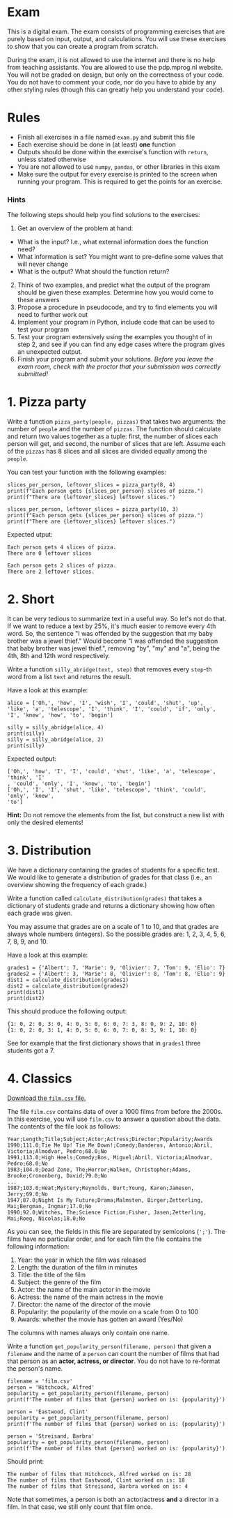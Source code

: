 # Exam

This is a digital exam. The exam consists of programming exercises that are purely based on input, output, and calculations. You will use these exercises to show that you can create a program from scratch.

During the exam, it is not allowed to use the internet and there is no help from teaching assistants. You are allowed to use the pdp.mprog.nl website. You will not be graded on design, but only on the correctness of your code. You do not have to comment your code, nor do you have to abide by any other styling rules (though this can greatly help you understand your code).

# Rules

- Finish all exercises in a file named `exam.py` and submit this file
- Each exercise should be done in (at least) **one** function
- Outputs should be done within the exercise's function with `return`, unless stated otherwise
- You are not allowed to use `numpy`, `pandas`, or other libraries in this exam
- Make sure the output for every exercise is printed to the screen when running your program. This is required to get the points for an exercise.

### Hints

The following steps should help you find solutions to the exercises:

1. Get an overview of the problem at hand:
  - What is the input? I.e., what external information does the function need?
  - What information is set? You might want to pre-define some values that will never change
  - What is the output? What should the function return?
2. Think of two examples, and predict what the output of the program should be given these examples. Determine how you would come to these answers
3. Propose a procedure in pseudocode, and try to find elements you will need to further work out
4. Implement your program in Python, include code that can be used to test your program
5. Test your program extensively using the examples you thought of in step 2, and see if you can find any edge cases where the program gives an unexpected output.
6. Finish your program and submit your solutions. *Before you leave the exam room, check with the proctor that your submission was correctly submitted!*

# 1. Pizza party

Write a function `pizza_party(people, pizzas)` that takes two arguments: the number of `people` and the number of `pizzas`. The function should calculate and return two values together as a tuple: first, the number of slices each person will get, and second, the number of slices that are left. Assume each of the `pizzas` has 8 slices and all slices are divided equally among the `people`.

You can test your function with the following examples:

    slices_per_person, leftover_slices = pizza_party(8, 4)
    print(f"Each person gets {slices_per_person} slices of pizza.")
    print(f"There are {leftover_slices} leftover slices.")

    slices_per_person, leftover_slices = pizza_party(10, 3)
    print(f"Each person gets {slices_per_person} slices of pizza.")
    print(f"There are {leftover_slices} leftover slices.")

Expected utput:

    Each person gets 4 slices of pizza.
    There are 0 leftover slices

    Each person gets 2 slices of pizza.
    There are 2 leftover slices.

# 2. Short

It can be very tedious to summarize text in a useful way. So let's not do that. If we want to reduce a text by 25%, it's much easier to remove every 4th word. So, the sentence "I was offended by the suggestion that my baby brother was a jewel thief." Would become "I was offended the suggestion that baby brother was jewel thief.", removing "by", "my" and "a", being the 4th, 8th and 12th word respectively.

Write a function `silly_abridge(text, step)` that removes every `step`-th word from a list `text` and returns the result.

Have a look at this example:

    alice = ['Oh,', 'how', 'I', 'wish', 'I', 'could', 'shut', 'up', 'like', 'a', 'telescope', 'I', 'think', 'I', 'could', 'if', 'only', 'I', 'knew', 'how', 'to', 'begin']

    silly = silly_abridge(alice, 4)
    print(silly)
    silly = silly_abridge(alice, 2)
    print(silly)

Expected output:

    ['Oh,', 'how', 'I', 'I', 'could', 'shut', 'like', 'a', 'telescope', 'think', 'I'
    , 'could', 'only', 'I', 'knew', 'to', 'begin']
    ['Oh,', 'I', 'I', 'shut', 'like', 'telescope', 'think', 'could', 'only', 'knew',
    'to']

**Hint:** Do not remove the elements from the list, but construct a new list with only the desired elements!

# 3. Distribution

We have a dictionary containing the grades of students for a specific test. We would like to generate a distribution of grades for that class (i.e., an overview showing the frequency of each grade.)

Write a function called `calculate_distribution(grades)` that takes a dictionary of students grade and returns a dictionary showing how often each grade was given.

You may assume that grades are on a scale of 1 to 10, and that grades are always whole numbers (integers). So the possible grades are: 1, 2, 3, 4, 5, 6, 7, 8, 9, and 10.

Have a look at this example:

    grades1 = {'Albert': 7, 'Marie': 9, 'Olivier': 7, 'Tom': 9, 'Elio': 7}
    grades2 = {'Albert': 3, 'Marie': 8, 'Olivier': 8, 'Tom': 8, 'Elio': 9}
    dist1 = calculate_distribution(grades1)
    dist2 = calculate_distribution(grades2)
    print(dist1)
    print(dist2)

This should produce the following output:

    {1: 0, 2: 0, 3: 0, 4: 0, 5: 0, 6: 0, 7: 3, 8: 0, 9: 2, 10: 0}
    {1: 0, 2: 0, 3: 1, 4: 0, 5: 0, 6: 0, 7: 0, 8: 3, 9: 1, 10: 0}

See for example that the first dictionary shows that in `grades1` three students got a 7.

# 4. Classics

[Download the `film.csv` file.](../data/film.csv)

The file `film.csv` contains data of over a 1000 films from before the 2000s. In this exercise, you will use `film.csv` to answer a question about the data. The contents of the file look as follows:

    Year;Length;Title;Subject;Actor;Actress;Director;Popularity;Awards
    1990;111.0;Tie Me Up! Tie Me Down!;Comedy;Banderas, Antonio;Abril, Victoria;Almodvar, Pedro;68.0;No
    1991;113.0;High Heels;Comedy;Bos, Miguel;Abril, Victoria;Almodvar, Pedro;68.0;No
    1983;104.0;Dead Zone, The;Horror;Walken, Christopher;Adams, Brooke;Cronenberg, David;79.0;No
    ...
    1987;103.0;Heat;Mystery;Reynolds, Burt;Young, Karen;Jameson, Jerry;69.0;No
    1947;87.0;Night Is My Future;Drama;Malmsten, Birger;Zetterling, Mai;Bergman, Ingmar;17.0;No
    1990;92.0;Witches, The;Science Fiction;Fisher, Jasen;Zetterling, Mai;Roeg, Nicolas;18.0;No

As you can see, the fields in this file are separated by semicolons (`';'`). The films have no particular order, and for each film the file contains the following information:

1. Year: the year in which the film was released
2. Length: the duration of the film in minutes
3. Title: the title of the film
4. Subject: the genre of the film
5. Actor: the name of the main actor in the movie
6. Actress: the name of the main actress in the movie
7. Director: the name of the director of the movie
8. Popularity: the popularity of the movie on a scale from 0 to 100
9. Awards: whether the movie has gotten an award (Yes/No)

The columns with names always only contain one name.

Write a function `get_popularity_person(filename, person)` that given a `filename` and the name of a `person` can count the number of films that had that person as an **actor, actress, or director**. You do not have to re-format the person's name.

    filename = 'film.csv'
    person = 'Hitchcock, Alfred'
    popularity = get_popularity_person(filename, person)
    print(f'The number of films that {person} worked on is: {popularity}')

    person = 'Eastwood, Clint'
    popularity = get_popularity_person(filename, person)
    print(f'The number of films that {person} worked on is: {popularity}')

    person = 'Streisand, Barbra'
    popularity = get_popularity_person(filename, person)
    print(f'The number of films that {person} worked on is: {popularity}')

Should print:

    The number of films that Hitchcock, Alfred worked on is: 28
    The number of films that Eastwood, Clint worked on is: 18
    The number of films that Streisand, Barbra worked on is: 4

Note that sometimes, a person is both an actor/actress **and** a director in a film. In that case, we still only count that film once.
